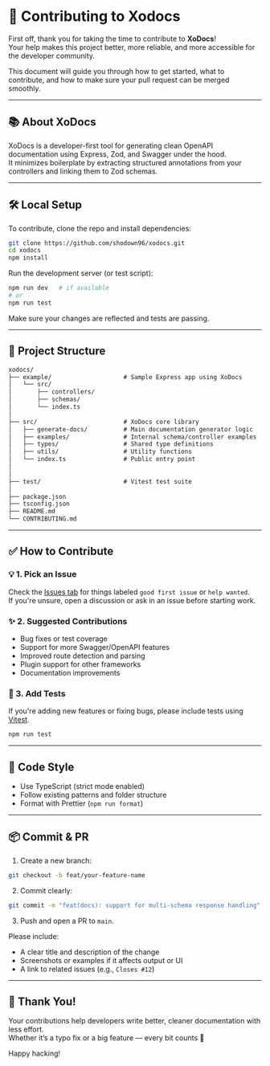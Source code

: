 # 🤝 Contributing to Xodocs

First off, thank you for taking the time to contribute to **XoDocs**!  
Your help makes this project better, more reliable, and more accessible for the developer community.

This document will guide you through how to get started, what to contribute, and how to make sure your pull request can be merged smoothly.

---

## 📚 About XoDocs

XoDocs is a developer-first tool for generating clean OpenAPI documentation using Express, Zod, and Swagger under the hood.  
It minimizes boilerplate by extracting structured annotations from your controllers and linking them to Zod schemas.

---

## 🛠️ Local Setup

To contribute, clone the repo and install dependencies:

```bash
git clone https://github.com/shodown96/xodocs.git
cd xodocs
npm install
```

Run the development server (or test script):

```bash
npm run dev   # if available
# or
npm run test
```

Make sure your changes are reflected and tests are passing.

---

## 🧩 Project Structure

```txt
xodocs/
├── example/                    # Sample Express app using XoDocs
│   └── src/
│       ├── controllers/
│       ├── schemas/
│       └── index.ts
│
├── src/                        # XoDocs core library
│   ├── generate-docs/          # Main documentation generator logic
│   ├── examples/               # Internal schema/controller examples
│   ├── types/                  # Shared type definitions
│   ├── utils/                  # Utility functions
│   └── index.ts                # Public entry point
│
│
├── test/                       # Vitest test suite
│
├── package.json
├── tsconfig.json
├── README.md
└── CONTRIBUTING.md
```

---

## ✅ How to Contribute

### 💡 1. Pick an Issue

Check the [Issues tab](https://github.com/shodown96/xodocs/issues) for things labeled `good first issue` or `help wanted`.  
If you're unsure, open a discussion or ask in an issue before starting work.

### ✨ 2. Suggested Contributions

- Bug fixes or test coverage
- Support for more Swagger/OpenAPI features
- Improved route detection and parsing
- Plugin support for other frameworks
- Documentation improvements

### 🧪 3. Add Tests

If you're adding new features or fixing bugs, please include tests using [Vitest](https://vitest.dev/).

```bash
npm run test
```

---

## 🧼 Code Style

- Use TypeScript (strict mode enabled)
- Follow existing patterns and folder structure
- Format with Prettier (`npm run format`)

---

## 📦 Commit & PR

1. Create a new branch:

```bash
git checkout -b feat/your-feature-name
```

2. Commit clearly:

```bash
git commit -m "feat(docs): support for multi-schema response handling"
```

3. Push and open a PR to `main`.

Please include:

- A clear title and description of the change
- Screenshots or examples if it affects output or UI
- A link to related issues (e.g., `Closes #12`)

---

## 🙌 Thank You!

Your contributions help developers write better, cleaner documentation with less effort.  
Whether it’s a typo fix or a big feature — every bit counts 💙

Happy hacking!
